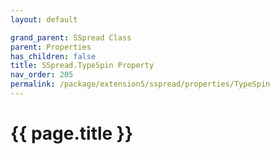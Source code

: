 ```yaml
---
layout: default

grand_parent: SSpread Class
parent: Properties
has_children: false
title: SSpread.TypeSpin Property
nav_order: 205
permalink: /package/extension5/sspread/properties/TypeSpin
---
```

# {{ page.title }}